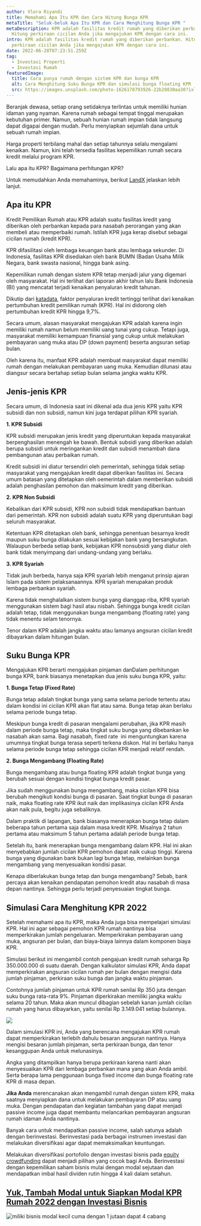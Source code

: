 ```yaml
---
author: Vlora Riyandi
title: Memahami Apa Itu KPR dan Cara Hitung Bunga KPR
metaTitle: "Seluk-beluk Apa Itu KPR dan Cara Menghitung Bunga KPR "
metaDescription: KPR adalah fasilitas kredit rumah yang diberikan perbankan.
  Hitung perkiraan cicilan Anda jika mengajukan KPR dengan cara ini.
intro: KPR adalah fasilitas kredit rumah yang diberikan perbankan. Hitung
  perkiraan cicilan Anda jika mengajukan KPR dengan cara ini.
date: 2022-06-28T07:23:51.259Z
tag:
  - Investasi Properti
  - Investasi Rumah
featuredImage:
  title: Cara punya rumah dengan sistem KPR dan bunga KPR
  alt: Cara Menghitung Suku Bunga KPR dan simulasi bunga floating KPR
  src: https://images.unsplash.com/photo-1626178793926-22b28830aa30?ixlib=rb-1.2.1&ixid=MnwxMjA3fDB8MHxwaG90by1wYWdlfHx8fGVufDB8fHx8&auto=format&fit=crop&w=870&q=80
---
```

Beranjak dewasa, setiap orang setidaknya terlintas untuk memiliki hunian idaman yang nyaman. Karena rumah sebagai tempat tinggal merupakan kebutuhan primer. Namun, sebuah hunian rumah impian tidak langsung dapat digapai dengan mudah. Perlu menyiapkan sejumlah dana untuk sebuah rumah impian.

Harga properti terbilang mahal dan setiap tahunnya selalu mengalami kenaikan. Namun, kini telah tersedia fasilitas kepemilikan rumah secara kredit melalui program KPR.

Lalu apa itu KPR? Bagaimana perhitungan KPR?

Untuk memudahkan Anda memahaminya, berikut [LandX](https://landx.id/project/?utm_source=Blog&utm_medium=organic+keyword&utm_campaign=blog&utm_id=Blog) jelaskan lebih lanjut.

## Apa itu KPR

Kredit Pemilikan Rumah atau KPR adalah suatu fasilitas kredit yang diberikan oleh perbankan kepada para nasabah perorangan yang akan membeli atau memperbaiki rumah. Istilah KPR juga kerap disebut sebagai cicilan rumah (kredit KPR). 

KPR difasilitasi oleh lembaga keuangan bank atau lembaga sekunder. Di Indonesia, fasilitas KPR disediakan oleh bank BUMN (Badan Usaha Milik Negara, bank swasta nasional, hingga bank asing.

Kepemilikan rumah dengan sistem KPR tetap menjadi jalur yang digemari oleh masyarakat. Hal ini terlihat dari laporan akhir tahun lalu Bank Indonesia (BI) yang mencatat terjadi kenaikan penyaluran kredit tahunan.

Dikutip dari [katadata](https://katadata.co.id/desysetyowati/finansial/61eea2712779a/penyaluran-kredit-bank-melonjak-pada-desember-2021-termasuk-kpr), faktor penyaluran kredit tertinggi terlihat dari kenaikan pertumbuhan kredit pemilikan rumah (KPR). Hal ini didorong oleh pertumbuhan kredit KPR hingga 9,7%.

Secara umum, alasan masyarakat mengajukan KPR adalah karena ingin memiliki rumah namun belum memiliki uang tunai yang cukup. Tetapi juga, masyarakat memiliki kemampuan finansial yang cukup untuk melakukan pembayaran uang muka atau DP (down payment) beserta angsuran setiap bulan.

Oleh karena itu, manfaat KPR adalah membuat masyarakat dapat memiliki rumah dengan melakukan pembayaran uang muka. Kemudian dilunasi atau diangsur secara bertahap setiap bulan selama jangka waktu KPR.

## Jenis-jenis KPR

Secara umum, di Indonesia saat ini dikenal ada dua jenis KPR yaitu KPR subsidi dan non subsidi, namun kini juga terdapat pilihan KPR syariah.

**1. KPR Subsidi**

KPR subsidi merupakan jenis kredit yang diperuntukan kepada masyarakat berpenghasilan menengah ke bawah. Bentuk subsidi yang diberikan adalah berupa subsidi untuk meringankan kredit dan subsidi menambah dana pembangunan atau perbaikan rumah. 

Kredit subsidi ini diatur tersendiri oleh pemerintah, sehingga tidak setiap masyarakat yang mengajukan kredit dapat diberikan fasilitas ini. Secara umum batasan yang ditetapkan oleh oemerintah dalam memberikan subsidi adalah penghasilan pemohon dan maksimum kredit yang diberikan.

**2. KPR Non Subsidi**

Kebalikan dari KPR subsidi, KPR non subsidi tidak mendapatkan bantuan dari pemerintah. KPR non subsidi adalah suatu KPR yang diperuntukan bagi seluruh masyarakat. 

Ketentuan KPR ditetapkan oleh bank, sehingga penentuan besarnya kredit maupun suku bunga dilakukan sesuai kebijakan bank yang bersangkutan. Walaupun berbeda setiap bank, kebijakan KPR nonsubsidi yang diatur oleh bank tidak menyimpang dari undang-undang yang berlaku.

**3. KPR Syariah**

Tidak jauh berbeda, hanya saja KPR syariah lebih menganut prinsip ajaran Islam pada sistem pelaksanaannya. KPR syariah merupakan produk lembaga perbankan syariah.

Karena tidak menghalalkan sistem bunga yang dianggap riba, KPR syariah menggunakan sistem bagi hasil atau nisbah. Sehingga bunga kredit cicilan adalah tetap, tidak menggunakan bunga mengambang (floating rate) yang tidak menentu selam tenornya. 

Tenor dalam KPR adalah jangka waktu atau lamanya angsuran cicilan kredit dibayarkan dalam hitungan bulan.

## Suku Bunga KPR

Mengajukan KPR berarti mengajukan pinjaman danDalam perhitungan bunga KPR, bank biasanya menetapkan dua jenis suku bunga KPR, yaitu:

**1. Bunga Tetap (Fixed Rate)**

Bunga tetap adalah tingkat bunga yang sama selama periode tertentu atau dalam kondisi ini cicilan KPR akan flat atau sama. Bunga tetap akan berlaku selama periode bunga tetap. 

Meskipun bunga kredit di pasaran mengalami perubahan, jika KPR masih dalam periode bunga tetap, maka tingkat suku bunga yang dibebankan ke nasabah akan sama. Bagi nasabah, fixed rate  ini menguntungkan karena umumnya tingkat bunga terasa seperti terkena diskon. Hal ini berlaku hanya selama periode bunga tetap sehingga cicilan KPR menjadi relatif rendah.

**2. Bunga Mengambang (Floating Rate)**

Bunga mengambang atau bunga floating KPR adalah tingkat bunga yang berubah sesuai dengan kondisi tingkat bunga kredit pasar. 

Jika sudah menggunakan bunga mengambang, maka cicilan KPR bisa berubah mengikuti kondisi bunga di pasaran. Saat tingkat bunga di pasaran naik, maka floating rate KPR ikut naik dan implikasinya cicilan KPR Anda akan naik pula, begitu juga sebaliknya.

Dalam praktik di lapangan, bank biasanya menerapkan bunga tetap dalam beberapa tahun pertama saja dalam masa kredit KPR. Misalnya 2 tahun pertama atau maksimum 5 tahun pertama adalah periode bunga tetap. 

Setelah itu, bank menerapkan bunga mengambang dalam KPR. Hal ini akan menyebabkan jumlah cicilan KPR pemohon dapat naik cukup tinggi. Karena bunga yang digunakan bank bukan lagi bunga tetap, melainkan bunga mengambang yang menyesuaikan kondisi pasar.

Kenapa diberlakukan bunga tetap dan bunga mengambang? Sebab, bank percaya akan kenaikan pendapatan pemohon kredit atau nasabah di masa depan nantinya. Sehingga perlu terjadi penyesuaian tingkat bunga.

## Simulasi Cara Menghitung KPR 2022

Setelah memahami apa itu KPR, maka Anda juga bisa mempelajari simulasi KPR. Hal ini agar sebagai pemohon KPR rumah nantinya bisa memperkirakan jumlah pengeluaran. Memperkirakan pembayaran uang muka, angsuran per bulan, dan biaya-biaya lainnya dalam komponen biaya KPR. 

Simulasi berikut ini mengambil contoh pengajuan kredit rumah seharga Rp 350.000.000 di suatu daerah. Dengan kalkulator simulasi KPR, Anda dapat memperkirakan angsuran cicilan rumah per bulan dengan mengisi data jumlah pinjaman, perkiraan suku bunga dan jangka waktu pinjaman.

Contohnya jumlah pinjaman untuk KPR rumah senilai Rp 350 juta dengan suku bunga rata-rata 9%. Pinjaman diperkirakan memiliki jangka waktu selama 20 tahun. Maka akan muncul dibagian sebelah kanan jumlah cicilan rumah yang harus dibayarkan, yaitu senilai Rp 3.149.041 setiap bulannya.

<!--StartFragment-->

![](https://lh4.googleusercontent.com/3JEQekojPXnJagWhyDrAZDfRp9ojddtBCe2_Oz1jvIL1mnPBJxBmMQriWiVu9lvl3jQ43nhvlTi23_FW6yvj_qkRQ72okSi1uJKPe_ONdHEDEhVvbgXdA_Jb49fy0mAooSydUbJC2OCmnflEbQ)

<!--EndFragment-->

Dalam simulasi KPR ini, Anda yang berencana mengajukan KPR rumah dapat memperkirakan terlebih dahulu besaran angsuran nantinya. Hanya mengisi besaran jumlah pinjaman, serta perkiraan bunga, dan tenor kesanggupan Anda untuk melunasinya.

Angka yang ditampilkan hanya berupa perkiraan karena nanti akan menyesuaikan KPR dari lembaga perbankan mana yang akan Anda ambil. Serta berapa lama penggunaan bunga fixed income dan bunga floating rate KPR di masa depan.

**Jika Anda** merencanakan akan mengambil rumah dengan sistem KPR, maka saatnya menyiapkan dana untuk melakukan pembayaran DP atau uang muka. Dengan pendapatan dan kegiatan tambahan yang dapat menjadi passive income juga dapat membantu melancarkan pembayaran angsuran rumah idaman Anda nantinya.

Banyak cara untuk mendapatkan passive income, salah satunya adalah dengan berinvestasi. Berinvestasi pada berbagai instrumen investasi dan melakukan diversifikasi agar dapat memaksimalkan keuntungan.

Melakukan diversifikasi portofolio dengan investasi bisnis pada [equity crowdfunding](https://landx.id/project/?utm_source=Blog&utm_medium=organic+keyword&utm_campaign=blog&utm_id=Blog) dapat menjadi pilihan yang cocok bagi Anda. Berinvestasi dengan kepemilikan saham bisnis mulai dengan modal sejutaan dan mendapatkan imbal hasil dividen rutin hingga 4 kali dalam setahun.

## **[Yuk, Tambah Modal untuk Siapkan Modal KPR Rumah 2022 dengan Investasi Bisnis](https://landx.id/project/?utm_source=Blog&utm_medium=organic+keyword&utm_campaign=blog&utm_id=Blog)**

<!--StartFragment-->

![miliki bisnis modal kecil cuma dengan 1 jutaan dapat 4 cabang ](https://accountgram-production.sfo2.cdn.digitaloceanspaces.com/landx_ghost/2021/11/jadi-owner-bisnis-hanya-1-jutaan-dengan-cuan-yang-sangat-menjanjikan.png)

<!--EndFragment-->